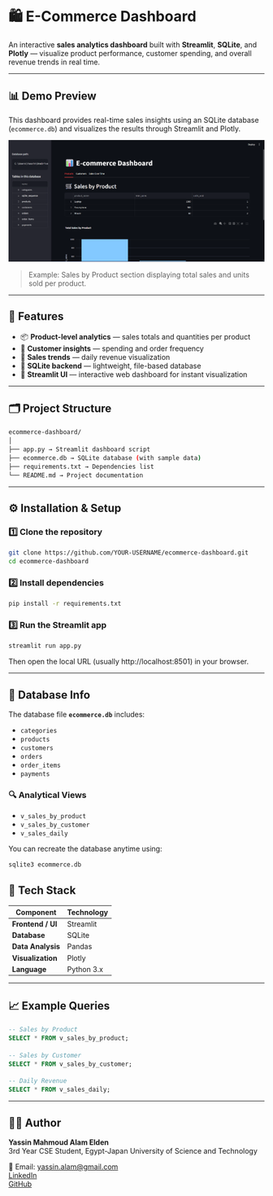 # 🛍️ E-Commerce Dashboard

An interactive **sales analytics dashboard** built with **Streamlit**, **SQLite**, and **Plotly** — visualize product performance, customer spending, and overall revenue trends in real time.

---

## 📊 Demo Preview

This dashboard provides real-time sales insights using an SQLite database (`ecommerce.db`) and visualizes the results through Streamlit and Plotly.

![E-commerce Dashboard Screenshot](demo-preview.png)

> Example: Sales by Product section displaying total sales and units sold per product.

---

## 🧠 Features

- 📦 **Product-level analytics** — sales totals and quantities per product  
- 👥 **Customer insights** — spending and order frequency  
- 📅 **Sales trends** — daily revenue visualization  
- 💾 **SQLite backend** — lightweight, file-based database  
- 🧩 **Streamlit UI** — interactive web dashboard for instant visualization  

---

## 🗂️ Project Structure
```bash
ecommerce-dashboard/
│
├── app.py → Streamlit dashboard script
├── ecommerce.db → SQLite database (with sample data)
├── requirements.txt → Dependencies list
└── README.md → Project documentation
```

---

## ⚙️ Installation & Setup

### 1️⃣ Clone the repository
```bash
git clone https://github.com/YOUR-USERNAME/ecommerce-dashboard.git
cd ecommerce-dashboard
```

### 2️⃣ Install dependencies
```bash
pip install -r requirements.txt
```

### 3️⃣ Run the Streamlit app
```bash
streamlit run app.py
```
Then open the local URL (usually http://localhost:8501) in your browser.

---

## 🧩 Database Info

The database file **`ecommerce.db`** includes:

- `categories`
- `products`
- `customers`
- `orders`
- `order_items`
- `payments`

### 🔍 Analytical Views

- `v_sales_by_product`
- `v_sales_by_customer`
- `v_sales_daily`

You can recreate the database anytime using:

```bash
sqlite3 ecommerce.db
```

## 🧰 Tech Stack

| Component | Technology |
|------------|-------------|
| **Frontend / UI** | Streamlit |
| **Database** | SQLite |
| **Data Analysis** | Pandas |
| **Visualization** | Plotly |
| **Language** | Python 3.x |

---

## 📈 Example Queries

```sql
-- Sales by Product
SELECT * FROM v_sales_by_product;

-- Sales by Customer
SELECT * FROM v_sales_by_customer;

-- Daily Revenue
SELECT * FROM v_sales_daily;
```

---

## 🧑‍💻 Author

**Yassin Mahmoud Alam Elden**  
3rd Year CSE Student, Egypt-Japan University of Science and Technology  

📧 Email: [yassin.alam@gmail.com](mailto:yassin.alam@gmail.com)  
[LinkedIn](https://www.linkedin.com/in/yassin-mahmoud-6130b5228) \
[GitHub](https://github.com/yassinalamelden)
